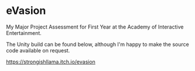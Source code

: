 # eVasion
My Major Project Assessment for First Year at the Academy of Interactive Entertainment.

The Unity build can be found below, although I'm happy to make the source code available on request.

https://strongishllama.itch.io/evasion
